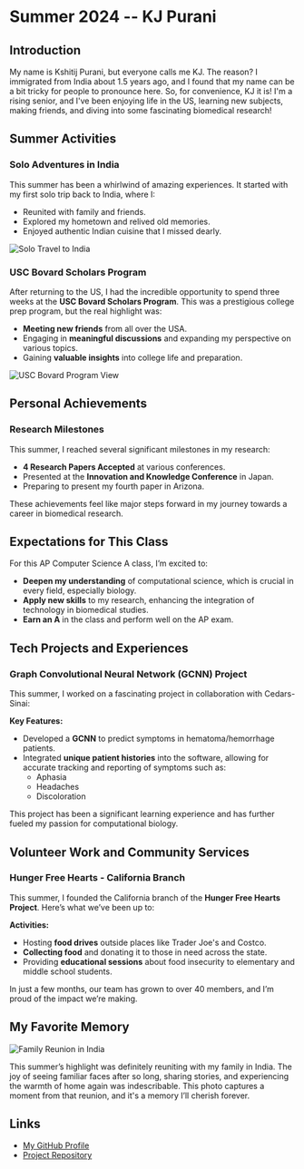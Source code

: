 # Summer 2024 -- KJ Purani

## Introduction
My name is Kshitij Purani, but everyone calls me KJ. The reason? I immigrated from India about 1.5 years ago, and I found that my name can be a bit tricky for people to pronounce here. So, for convenience, KJ it is! I'm a rising senior, and I've been enjoying life in the US, learning new subjects, making friends, and diving into some fascinating biomedical research!

## Summer Activities

### **Solo Adventures in India**

This summer has been a whirlwind of amazing experiences. It started with my first solo trip back to India, where I:
- Reunited with family and friends.
- Explored my hometown and relived old memories.
- Enjoyed authentic Indian cuisine that I missed dearly.

![Solo Travel to India](https://github.com/yourusername/my-summer-in-markdown/blob/main/WhatsApp%20Image%202024-08-23%20at%2019.14.06_d6757385.jpg)

### **USC Bovard Scholars Program**

After returning to the US, I had the incredible opportunity to spend three weeks at the **USC Bovard Scholars Program**. This was a prestigious college prep program, but the real highlight was:
- **Meeting new friends** from all over the USA.
- Engaging in **meaningful discussions** and expanding my perspective on various topics.
- Gaining **valuable insights** into college life and preparation.

![USC Bovard Program View](https://github.com/yourusername/my-summer-in-markdown/blob/main/WhatsApp%20Image%202024-08-23%20at%2019.16.04_08296f36.jpg)

## Personal Achievements

### **Research Milestones**

This summer, I reached several significant milestones in my research:
- **4 Research Papers Accepted** at various conferences.
- Presented at the **Innovation and Knowledge Conference** in Japan.
- Preparing to present my fourth paper in Arizona.

These achievements feel like major steps forward in my journey towards a career in biomedical research.

## Expectations for This Class

For this AP Computer Science A class, I’m excited to:
- **Deepen my understanding** of computational science, which is crucial in every field, especially biology.
- **Apply new skills** to my research, enhancing the integration of technology in biomedical studies.
- **Earn an A** in the class and perform well on the AP exam.

## Tech Projects and Experiences

### **Graph Convolutional Neural Network (GCNN) Project**

This summer, I worked on a fascinating project in collaboration with Cedars-Sinai:

**Key Features:**
- Developed a **GCNN** to predict symptoms in hematoma/hemorrhage patients.
- Integrated **unique patient histories** into the software, allowing for accurate tracking and reporting of symptoms such as:
  - Aphasia
  - Headaches
  - Discoloration

This project has been a significant learning experience and has further fueled my passion for computational biology.

## Volunteer Work and Community Services

### **Hunger Free Hearts - California Branch**

This summer, I founded the California branch of the **Hunger Free Hearts Project**. Here’s what we’ve been up to:

**Activities:**
- Hosting **food drives** outside places like Trader Joe's and Costco.
- **Collecting food** and donating it to those in need across the state.
- Providing **educational sessions** about food insecurity to elementary and middle school students.

In just a few months, our team has grown to over 40 members, and I’m proud of the impact we’re making.

## My Favorite Memory
![Family Reunion in India](https://www.instagram.com/p/C-WwaYFRowL/?utm_source=ig_web_copy_link&igshid=MzRlODBiNWFlZA==)

This summer’s highlight was definitely reuniting with my family in India. The joy of seeing familiar faces after so long, sharing stories, and experiencing the warmth of home again was indescribable. This photo captures a moment from that reunion, and it's a memory I’ll cherish forever.

## Links
- [My GitHub Profile](https://github.com/yourusername)
- [Project Repository](https://github.com/yourusername/my-summer-in-markdown)
